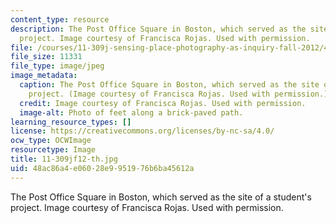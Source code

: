 ```yaml
---
content_type: resource
description: The Post Office Square in Boston, which served as the site of a student's
  project. Image courtesy of Francisca Rojas. Used with permission.
file: /courses/11-309j-sensing-place-photography-as-inquiry-fall-2012/48ac86a4e06028e9951976b6ba45612a_11-309jf12-th.jpg
file_size: 11331
file_type: image/jpeg
image_metadata:
  caption: The Post Office Square in Boston, which served as the site of a student's
    project. (Image courtesy of Francisca Rojas. Used with permission.)
  credit: Image courtesy of Francisca Rojas. Used with permission.
  image-alt: Photo of feet along a brick-paved path.
learning_resource_types: []
license: https://creativecommons.org/licenses/by-nc-sa/4.0/
ocw_type: OCWImage
resourcetype: Image
title: 11-309jf12-th.jpg
uid: 48ac86a4-e060-28e9-9519-76b6ba45612a
---
```

The Post Office Square in Boston, which served as the site of a student's project. Image courtesy of Francisca Rojas. Used with permission.
